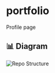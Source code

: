 # portfolio
Profile page

## 📊 Diagram

<!-- diagram -->
![Repo Structure](.github/generate/workflow_diagram.png)



